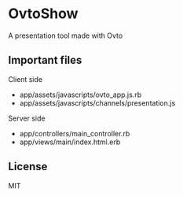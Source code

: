 # OvtoShow

A presentation tool made with Ovto

## Important files

Client side

- app/assets/javascripts/ovto_app.js.rb
- app/assets/javascripts/channels/presentation.js

Server side

- app/controllers/main_controller.rb
- app/views/main/index.html.erb

## License

MIT

